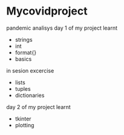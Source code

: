 # Mycovidproject
pandemic analisys
day 1 of my project
learnt
* strings
* int
* format{}
* basics

in sesion excercise
* lists
* tuples
* dictionaries

day 2 of my project
learnt
* tkinter
* plotting
